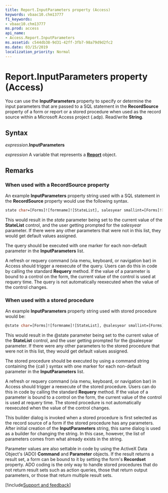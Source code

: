 ```yaml
---
title: Report.InputParameters property (Access)
keywords: vbaac10.chm13777
f1_keywords:
- vbaac10.chm13777
ms.prod: access
api_name:
- Access.Report.InputParameters
ms.assetid: c544db38-9d31-42ff-3fb7-98a79d9d2fc2
ms.date: 03/15/2019
localization_priority: Normal
---
```



# Report.InputParameters property (Access)

You can use the **InputParameters** property to specify or determine the input parameters that are passed to a SQL statement in the **RecordSource** property of a form or report or a stored procedure when used as the record source within a Microsoft Access project (.adp). Read/write **String**.


## Syntax

_expression_.**InputParameters**

_expression_ A variable that represents a **[Report](Access.Report.md)** object.


## Remarks

### When used with a RecordSource property

An example **InputParameters** property string used with a SQL statement in the **RecordSource** property would use the following syntax.

```vb
state char=[Forms]![formname]![StateList], salesyear smallint=[Forms]![formname]![Enter year of interest]
```

This would result in the _state_ parameter being set to the current value of the **StateList** control, and the user getting prompted for the _salesyear_ parameter. If there were any other parameters that were not in this list, they would get default values assigned.

The query should be executed with one marker for each non-default parameter in the **InputParameters** list.

A refresh or requery command (via menu, keyboard, or navigation bar) in Access should trigger a reexecute of the query. Users can do this in code by calling the standard **Requery** method. If the value of a parameter is bound to a control on the form, the current value of the control is used at requery time. The query is not automatically reexecuted when the value of the control changes.

### When used with a stored procedure

An example **InputParameters** property string used with stored procedure would be:

```vb
@state char=[Forms]![formname]![StateList], @salesyear smallint=[Forms]![formname]![Enter year of interest]
```

This would result in the @state parameter being set to the current value of the **StateList** control, and the user getting prompted for the @salesyear parameter. If there were any other parameters to the stored procedure that were not in this list, they would get default values assigned.

The stored procedure should be executed by using a command string containing the {call } syntax with one marker for each non-default parameter in the **InputParameters** list.

A refresh or requery command (via menu, keyboard, or navigation bar) in Access should trigger a reexecute of the stored procedure. Users can do this in code by calling the standard **Requery** method. If the value of a parameter is bound to a control on the form, the current value of the control is used at requery time. The stored procedure is not automatically reexecuted when the value of the control changes.

This builder dialog is invoked when a stored procedure is first selected as the record source of a form if the stored procedure has any parameters. After initial creation of the **InputParameters** string, this same dialog is used as a builder for changing the string. In this case, however, the list of parameters comes from what already exists in the string.

Parameter values are also settable in code by using the ActiveX Data Object's (ADO) **Command** and **Parameter** objects. If the result returns a result set, a form can be bound to it by setting the form's **Recordset** property. ADO coding is the only way to handle stored procedures that do not return result sets such as action queries, those that return output parameters, or those that return multiple result sets.


[!include[Support and feedback](~/includes/feedback-boilerplate.md)]
